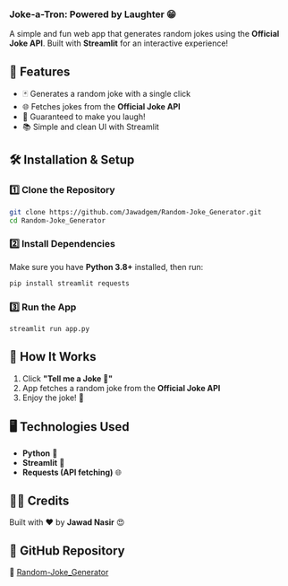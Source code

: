 ### **Joke-a-Tron: Powered by Laughter 😁**  

A simple and fun web app that generates random jokes using the **Official Joke API**. Built with **Streamlit** for an interactive experience!  

## 🚀 **Features**  
- 🃏 Generates a random joke with a single click  
- 🌐 Fetches jokes from the **Official Joke API**  
- 🤣 Guaranteed to make you laugh!  
- 📚 Simple and clean UI with Streamlit  

## 🛠 **Installation & Setup**  

### **1️⃣ Clone the Repository**  
```sh
git clone https://github.com/Jawadgem/Random-Joke_Generator.git
cd Random-Joke_Generator
```

### **2️⃣ Install Dependencies**  
Make sure you have **Python 3.8+** installed, then run:  
```sh
pip install streamlit requests
```

### **3️⃣ Run the App**  
```sh
streamlit run app.py
```

## 📌 **How It Works**  
1. Click **"Tell me a Joke 🤣"**  
2. App fetches a random joke from the **Official Joke API**  
3. Enjoy the joke! 🎉  

## 🖥 **Technologies Used**  
- **Python** 🐍  
- **Streamlit** 🎈  
- **Requests (API fetching)** 🌐  

## 👨‍💻 **Credits**  
Built with ❤️ by **Jawad Nasir** 😍  

## 🔗 **GitHub Repository**  
🔗 [Random-Joke_Generator](https://github.com/Jawadgem/Random-Joke_Generator)

